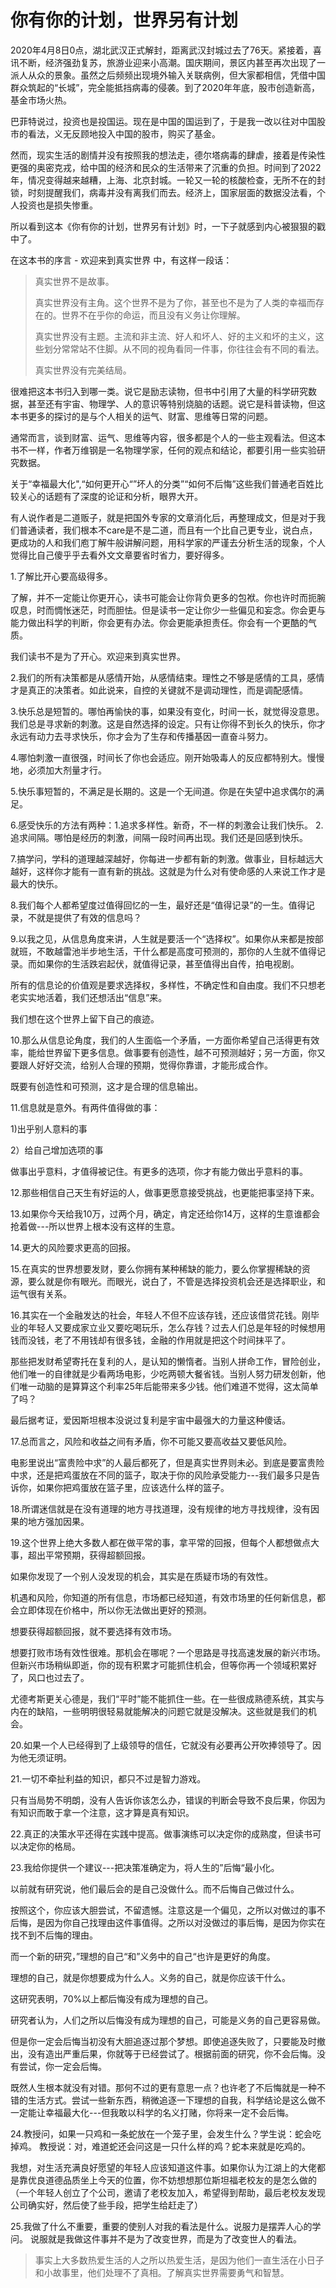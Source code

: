 # 你有你的计划，世界另有计划

2020年4月8日0点，湖北武汉正式解封，距离武汉封城过去了76天。紧接着，喜讯不断，经济强劲复苏，旅游业迎来小高潮。国庆期间，景区内甚至再次出现了一派人从众的景象。虽然之后频频出现境外输入关联病例，但大家都相信，凭借中国群众筑起的“长城”，完全能抵挡病毒的侵袭。到了2020年年底，股市创造新高，基金市场火热。

巴菲特说过，投资也是投国运。现在是中国的国运到了，于是我一改以往对中国股市的看法，义无反顾地投入中国的股市，购买了基金。

然而，现实生活的剧情并没有按照我的想法走，德尔塔病毒的肆虐，接着是传染性更强的奥密克戎，给中国的经济和民众的生活带来了沉重的负担。时间到了2022年，情况变得越来越糟，上海、北京封城。一轮又一轮的核酸检查，无所不在的封锁，时刻提醒我们，病毒并没有离我们而去。经济上，国家层面的数据没法看，个人投资也是损失惨重。

所以看到这本《你有你的计划，世界另有计划》时，一下子就感到内心被狠狠的戳中了。

在这本书的序言 - 欢迎来到真实世界 中，有这样一段话：

> 真实世界不是故事。
> 
> 真实世界没有主角。这个世界不是为了你，甚至也不是为了人类的幸福而存在的。世界不在乎你的命运，而且没有义务让你理解。
> 
> 真实世界没有主题。主流和非主流、好人和坏人、好的主义和坏的主义，这些划分常常站不住脚。从不同的视角看同一件事，你往往会有不同的看法。
> 
> 真实世界没有完美结局。

很难把这本书归入到哪一类。说它是励志读物，但书中引用了大量的科学研究数据，甚至还有宇宙、物理学、人的意识等特别烧脑的话题。说它是科普读物，但这本书更多的探讨的是与个人相关的运气、财富、思维等日常的问题。

通常而言，谈到财富、运气、思维等内容，很多都是个人的一些主观看法。但这本书不一样，作者万维钢是一名物理学家，任何的观点和结论，都要引用一些实验研究数据。


关于“幸福最大化",“如何更开心“”坏人的分类”“如何不后悔”这些我们普通老百姓比较关心的话题有了深度的论证和分析，眼界大开。

有人说作者是二道贩子，就是把国外专家的文章消化后，再整理成文，但是对于我们普通读者，我们根本不care是不是二道，而且有一个比自己更专业，说白点，更成功的人和我们庖丁解牛般讲解问题，用科学家的严谨去分析生活的现象，个人觉得比自己傻乎乎去看外文文章要省时省力，要好得多。

1.了解比开心要高级得多。

了解，并不一定能让你更开心，读书可能会让你背负更多的包袱。你也许时而扼腕叹息，时而惆怅迷茫，时而胆怯。但是读书一定让你少一些偏见和妄念。你会更与能力做出科学的判断，你会更有办法。你会更能承担责任。你会有一个更酷的气质。

我们读书不是为了开心。欢迎来到真实世界。

2.我们的所有决策都是从感情开始，从感情结束。理性之不够是感情的工具，感情才是真正的决策者。如此说来，自控的关键就不是调动理性，而是调配感情。

3.快乐总是短暂的。哪怕再愉快的事，如果没有变化，时间一长，就觉得没意思。我们总是寻求新的刺激。这是自然选择的设定。只有让你得不到长久的快乐，你才永远有动力去寻求快乐，你才会为了生存和传播基因一直奋斗努力。

4.哪怕刺激一直很强，时间长了你也会适应。刚开始吸毒人的反应都特别大。慢慢地，必须加大剂量才行。

5.快乐事短暂的，不满足是长期的。这是一个无间道。你是在失望中追求偶尔的满足。

6.感受快乐的方法有两种：1.追求多样性。新奇，不一样的刺激会让我们快乐。 2.追求间隔。哪怕是经历的刺激，间隔一段时间再出现。我们还是回感到快乐。

7.搞学问，学科的道理越深越好，你每进一步都有新的刺激。做事业，目标越远大越好，这样你才能有一直有新的挑战。这就是为什么对有使命感的人来说工作才是最大的快乐。

8.我们每个人都希望度过值得回忆的一生，最好还是“值得记录”的一生。值得记录，不就是提供了有效的信息吗？

9.以我之见，从信息角度来讲，人生就是要活一个“选择权”。如果你从来都是按部就班，不敢越雷池半步地生活，干什么都是高度可预测的，那你的人生就不值得记录。而如果你的生活跌宕起伏，就值得记录，甚至值得出自传，拍电视剧。

所有的信息论的价值观是要求选择权，多样性，不确定性和自由度。我们不只想老老实实地活着，我们还想活出“信息”来。

我们想在这个世界上留下自己的痕迹。

10.那么从信息论角度，我们的人生面临一个矛盾，一方面你希望自己活得更有效率，能给世界留下更多信息。做事要有创造性，越不可预测越好；另一方面，你又要跟人好好交流，给别人合理的预期，觉得你靠谱，才能形成合作。

既要有创造性和可预测，这才是合理的信息输出。

11.信息就是意外。有两件值得做的事：

1)出乎别人意料的事

2）给自己增加选项的事

做事出乎意料，才值得被记住。有更多的选项，你才有能力做出乎意料的事。

12.那些相信自己天生有好运的人，做事更愿意接受挑战，也更能把事坚持下来。

13.如果你今天给我10万，过两个月，确定，肯定还给你14万，这样的生意谁都会抢着做---所以世界上根本没有这样的生意。

14.更大的风险要求更高的回报。

15.在真实的世界想要发财，要么你拥有某种稀缺的能力，要么你掌握稀缺的资源，要么就是你有眼光。而眼光，说白了，不管是选择投资机会还是选择职业，和运气很有关系。

16.其实在一个金融发达的社会，年轻人不但不应该存钱，还应该借贷花钱。刚毕业的年轻人又要成家立业又要吃喝玩乐，怎么存钱？过去人们总是年轻的时候想用钱而没钱，老了不用钱却有很多钱，金融的作用就是把这个时间抹平了。

那些把发财希望寄托在复利的人，是认知的懒惰者。当别人拼命工作，冒险创业，他们唯一的自律就是少看两场电影，少吃两顿大餐省钱。当别人努力研发创新，他们唯一动脑的是算算这个利率25年后能带来多少钱。他们难道不觉得，这太简单了吗？

最后据考证，爱因斯坦根本没说过复利是宇宙中最强大的力量这种傻话。

17.总而言之，风险和收益之间有矛盾，你不可能又要高收益又要低风险。

电影里说出“富贵险中求”的人最后都死了，但是真实世界则未必。到底是要富贵险中求，还是把鸡蛋放在不同的篮子，取决于你的风险承受能力---我们最多只是告诉你，如果你把鸡蛋放在篮子里，应该选什么样的篮子。

18.所谓迷信就是在没有道理的地方寻找道理，没有规律的地方寻找规律，没有因果的地方强加因果。

19.这个世界上绝大多数人都在做平常的事，拿平常的回报，但每个人都想做点大事，超出平常预期，获得超额回报。

如果你发现了一个别人没发现的机会，其实是在质疑市场的有效性。

机遇和风险，你知道的所有信息，市场都已经知道，有效市场里的任何新信息，都会立即体现在价格中，所以你无法做出更好的预测。

想要获得超额回报，就不要选择有效市场。

想要打败市场有效性很难。那机会在哪呢？一个思路是寻找高速发展的新兴市场。但新兴市场稍纵即逝，你的现有积累才可能抓住机会，但等你再一个领域积累好了，风口也过去了。

尤德考斯更关心德是，我们“平时”能不能抓住一些。在一些很成熟德系统，其实与内在的缺陷，一些明明很轻易就能解决的问题它就是没解决。这些就是我们的机会。

20.如果一个人已经得到了上级领导的信任，它就没有必要再公开吹捧领导了。因为他无须证明。

21.一切不牵扯利益的知识，都只不过是智力游戏。

只有当局势不明朗，没有人告诉你该怎么办，错误的判断会导致不良后果，你因为有知识而敢于拿一个注意，这才算是真有知识。

22.真正的决策水平还得在实践中提高。做事演练可以决定你的成熟度，但读书可以决定你的格局。

23.我给你提供一个建议---把决策准确定为，将人生的”后悔“最小化。

以前就有研究说，他们最后会的是自己没做什么。而不后悔自己做过什么。

按照这个，你应该大胆尝试，不留遗憾。注意这是一个偏见，之所以对做过的事不后悔，是因为你自己找理由这件事值得。之所以对没做过的事后悔，是因为你实在找不到不后悔的理由。

而一个新的研究，”理想的自己“和”义务中的自己“也许是更好的角度。

理想的自己，就是你想要成为什么人。义务的自己，就是你应该干什么。

这研究表明，70%以上都后悔没有成为理想的自己。

研究者认为，人们之所以后悔没有成为理想的自己，可能是义务的自己更容易做。

但是你一定会后悔当初没有大胆追逐过那个梦想。即使追逐失败了，只要能及时撤出，没有造出严重后果，你就等于已经尝试了。根据前面的研究，你不会后悔。没有尝试，你一定会后悔。

既然人生根本就没有对错。那何不过的更有意思一点？也许老了不后悔就是一种不错的生活方式。尝试一些新东西，稍微追逐一下理想的自我，科学结论是这么做不一定能让幸福最大化---但我敢以科学的名义打赌，你将来一定不会后悔。

24.教授问，如果一只鸡和一条蛇放在一个笼子里，会发生什么？学生说：蛇会吃掉鸡。 教授说：对，难道蛇还会问这是一只什么样的鸡？蛇本来就是吃鸡的。

我想，对生活充满良好愿望的年轻人应该知道这件事。如果你认为江湖上的大佬都是靠优良道德品质坐上今天的位置，你不妨想想那位斯坦福老校友的是怎么做的（一个年轻人创立了个公司，邀请了老校友加入，希望得到帮助，最后老校友发现公司确实好，然后使了些手段，把学生给赶走了）

25.我做了什么不重要，重要的使别人对我的看法是什么。说服力是摆弄人心的学问。 说服就是我做这件事并不是为了改变世界，而是为了改变世人的看法。




> 事实上大多数热爱生活的人之所以热爱生活，是因为他们一直生活在小日子和小故事里，他们处理不了真相。了解真实世界需要勇气和智慧。